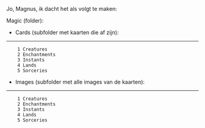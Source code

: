 Jo, Magnus, ik dacht het als volgt te maken:

Magic (folder):
  - Cards (subfolder met kaarten die af zijn):
_______________________________________________________
        1 Creatures
        2 Enchantments
        3 Instants
        4 Lands
        5 Sorceries
  - Images (subfolder met alle images van de kaarten):
_______________________________________________________
        1 Creatures
        2 Enchantments
        3 Instants
        4 Lands
        5 Sorceries

